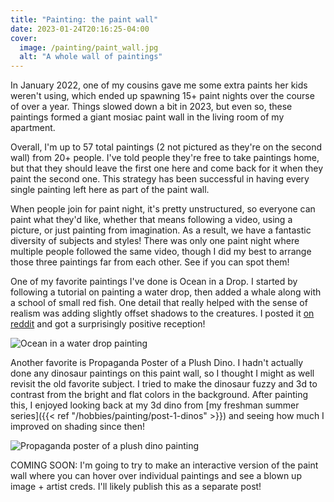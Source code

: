 ```yaml
---
title: "Painting: the paint wall"
date: 2023-01-24T20:16:25-04:00
cover:
  image: /painting/paint_wall.jpg
  alt: "A whole wall of paintings"
---
```


In January 2022, one of my cousins gave me some extra paints her kids weren't using, which ended up spawning 15+ paint nights over the course of over a year. Things slowed down a bit in 2023, but even so, these paintings formed a giant mosiac paint wall in the living room of my apartment.

Overall, I'm up to 57 total paintings (2 not pictured as they're on the second wall) from 20+ people. I've told people they're free to take paintings home, but that they should leave the first one here and come back for it when they paint the second one. This strategy has been successful in having every single painting left here as part of the paint wall.

When people join for paint night, it's pretty unstructured, so everyone can paint what they'd like, whether that means following a video, using a picture, or just painting from imagination. As a result, we have a fantastic diversity of subjects and styles! There was only one paint night where multiple people followed the same video, though I did my best to arrange those three paintings far from each other. See if you can spot them!

One of my favorite paintings I've done is Ocean in a Drop. I started by following a tutorial on painting a water drop, then added a whale along with a school of small red fish. One detail that really helped with the sense of realism was adding slightly offset shadows to the creatures. I posted it [on reddit](https://www.reddit.com/r/painting/comments/uqklix/drop_of_ocean_me_acrylics_on_loose_canvas/) and got a surprisingly positive reception!

![Ocean in a water drop painting](/painting/ocean_drop.jpg)

Another favorite is Propaganda Poster of a Plush Dino. I hadn't actually done any dinosaur paintings on this paint wall, so I thought I might as well revisit the old favorite subject. I tried to make the dinosaur fuzzy and 3d to contrast from the bright and flat colors in the background. After painting this, I enjoyed looking back at my 3d dino from [my freshman summer series]({{< ref "/hobbies/painting/post-1-dinos" >}}) and seeing how much I improved on shading since then!

![Propaganda poster of a plush dino painting](/painting/propaganda_dino.jpg)

COMING SOON: I'm going to try to make an interactive version of the paint wall where you can hover over individual paintings and see a blown up image + artist creds. I'll likely publish this as a separate post!
